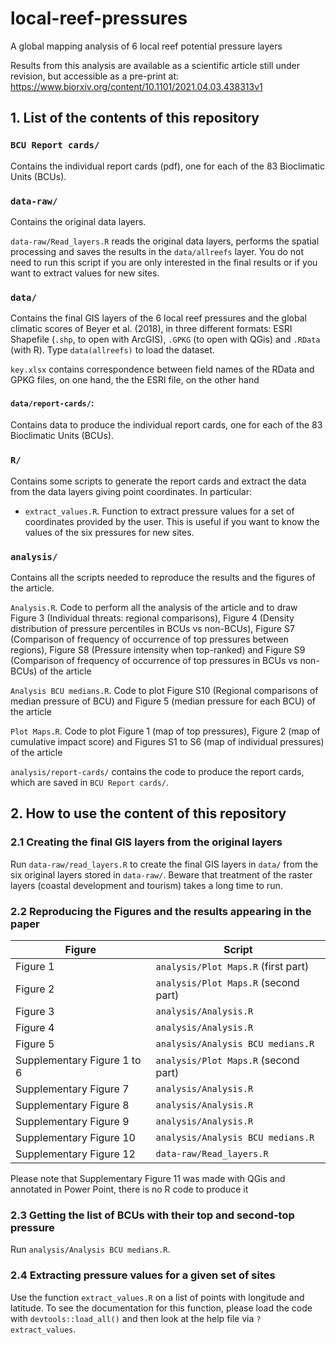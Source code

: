 # local-reef-pressures
A global mapping analysis of 6 local reef potential pressure layers

Results from this analysis are available as a scientific article still under revision, but accessible as a pre-print at:
https://www.biorxiv.org/content/10.1101/2021.04.03.438313v1


## 1. List of the contents of this repository

### `BCU Report cards/`

Contains the individual report cards (pdf), one for each of the 83 Bioclimatic Units (BCUs).

### `data-raw/` 

Contains the original data layers.

`data-raw/Read_layers.R` reads the original data layers, performs the spatial processing and saves the results in the `data/allreefs` layer. You do not need to run this script if you are only interested in the final results or if you want to extract values for new sites.

### `data/`

Contains the final GIS layers of the 6 local reef pressures and the global climatic scores of Beyer et al. (2018), in three different formats: ESRI Shapefile (`.shp`, to open with ArcGIS), `.GPKG` (to open with QGis) and `.RData` (with R). Type `data(allreefs)` to load the dataset.

`key.xlsx` contains correspondence between field names of the RData and GPKG files, on one hand, the the ESRI file, on the other hand

#### `data/report-cards/`:

Contains data to produce the individual report cards, one for each of the 83 Bioclimatic Units (BCUs).

### `R/`

Contains some scripts to generate the report cards and extract the data from the data layers giving point coordinates. In particular:

- `extract_values.R`. Function to extract pressure values for a set of coordinates provided by the user. This is useful if you want to know the values of the six pressures for new sites.

### `analysis/`

Contains all the scripts needed to reproduce the results and the figures of the article.

`Analysis.R`. Code to perform all the analysis of the article and to draw Figure 3 (Individual threats: regional comparisons), Figure 4 (Density distribution of pressure percentiles in BCUs vs non-BCUs), Figure S7 (Comparison of frequency of occurrence of top pressures between regions), Figure S8 (Pressure intensity when top-ranked) and Figure S9 (Comparison of frequency of occurrence of top pressures in BCUs vs non-BCUs) of the article

`Analysis BCU medians.R`. Code to plot Figure S10 (Regional comparisons of median pressure of BCU) and Figure 5 (median pressure for each BCU) of the article

`Plot Maps.R`. Code to plot Figure 1 (map of top pressures), Figure 2 (map of cumulative impact score) and Figures S1 to S6 (map of individual pressures) of the article

`analysis/report-cards/` contains the code to produce the report cards, which are saved in `BCU Report cards/`.


## 2. How to use the content of this repository

### 2.1 Creating the final GIS layers from the original layers

Run `data-raw/read_layers.R` to create the final GIS layers in `data/` from the six original layers stored in `data-raw/`. Beware that treatment of the raster layers (coastal development and tourism) takes a long time to run.

### 2.2 Reproducing the Figures and the results appearing in the paper

Figure | Script
--- | ---
Figure 1 | `analysis/Plot Maps.R` (first part)
Figure 2 | `analysis/Plot Maps.R` (second part)
Figure 3 | `analysis/Analysis.R`
Figure 4 | `analysis/Analysis.R`
Figure 5 | `analysis/Analysis BCU medians.R`
Supplementary Figure 1 to 6 | `analysis/Plot Maps.R` (second part)
Supplementary Figure 7 | `analysis/Analysis.R`
Supplementary Figure 8 | `analysis/Analysis.R`
Supplementary Figure 9 | `analysis/Analysis.R`
Supplementary Figure 10 | `analysis/Analysis BCU medians.R`
Supplementary Figure 12 | `data-raw/Read_layers.R`

Please note that Supplementary Figure 11 was made with QGis and annotated in Power Point, there is no R code to produce it

### 2.3 Getting the list of BCUs with their top and second-top pressure
Run `analysis/Analysis BCU medians.R`.

### 2.4 Extracting pressure values for a given set of sites
Use the function `extract_values.R` on a list of points with longitude and latitude. To see the documentation for this function, please load the code with `devtools::load_all()` and then look at the help file via `?extract_values`.